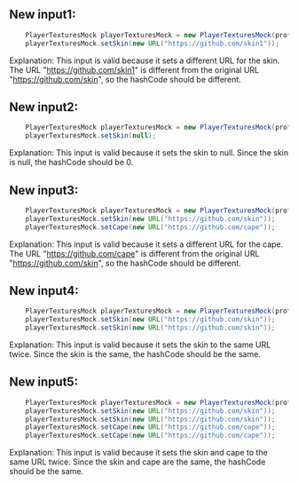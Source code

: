 ## New input1:
```java
    PlayerTexturesMock playerTexturesMock = new PlayerTexturesMock(profile);
    playerTexturesMock.setSkin(new URL("https://github.com/skin1"));
```
Explanation: This input is valid because it sets a different URL for the skin. The URL "https://github.com/skin1" is different from the original URL "https://github.com/skin", so the hashCode should be different.

## New input2:
```java
    PlayerTexturesMock playerTexturesMock = new PlayerTexturesMock(profile);
    playerTexturesMock.setSkin(null);
```
Explanation: This input is valid because it sets the skin to null. Since the skin is null, the hashCode should be 0.

## New input3:
```java
    PlayerTexturesMock playerTexturesMock = new PlayerTexturesMock(profile);
    playerTexturesMock.setSkin(new URL("https://github.com/skin"));
    playerTexturesMock.setCape(new URL("https://github.com/cape"));
```
Explanation: This input is valid because it sets a different URL for the cape. The URL "https://github.com/cape" is different from the original URL "https://github.com/skin", so the hashCode should be different.

## New input4:
```java
    PlayerTexturesMock playerTexturesMock = new PlayerTexturesMock(profile);
    playerTexturesMock.setSkin(new URL("https://github.com/skin"));
    playerTexturesMock.setSkin(new URL("https://github.com/skin"));
```
Explanation: This input is valid because it sets the skin to the same URL twice. Since the skin is the same, the hashCode should be the same.

## New input5:
```java
    PlayerTexturesMock playerTexturesMock = new PlayerTexturesMock(profile);
    playerTexturesMock.setSkin(new URL("https://github.com/skin"));
    playerTexturesMock.setSkin(new URL("https://github.com/skin"));
    playerTexturesMock.setCape(new URL("https://github.com/cape"));
    playerTexturesMock.setCape(new URL("https://github.com/cape"));
```
Explanation: This input is valid because it sets the skin and cape to the same URL twice. Since the skin and cape are the same, the hashCode should be the same.
